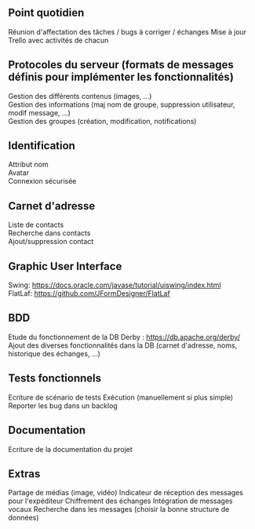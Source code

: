 ## Point quotidien
Réunion d'affectation des tâches / bugs à corriger / échanges
Mise à jour Trello avec activités de chacun

## Protocoles du serveur (formats de messages définis pour implémenter les fonctionnalités)
Gestion des différents contenus (images, ...)  
Gestion des informations (maj nom de groupe, suppression utilisateur, modif message, ...)  
Gestion des groupes (création, modification, notifications)

## Identification
Attribut nom  
Avatar  
Connexion sécurisée

## Carnet d'adresse
Liste de contacts  
Recherche dans contacts  
Ajout/suppression contact

## Graphic User Interface
Swing: https://docs.oracle.com/javase/tutorial/uiswing/index.html  
FlatLaf: https://github.com/JFormDesigner/FlatLaf

## BDD
Etude du fonctionnement de la DB Derby : https://db.apache.org/derby/
Ajout des diverses fonctionnalités dans la DB (carnet d'adresse, noms, historique des échanges, ...)

## Tests fonctionnels
Ecriture de scénario de tests
Exécution (manuellement si plus simple)
Reporter les bug dans un backlog

## Documentation
Ecriture de la documentation du projet

## Extras
Partage de médias (image, vidéo)
Indicateur de réception des messages pour l'expéditeur
Chiffrement des échanges
Intégration de messages vocaux
Recherche dans les messages (choisir la bonne structure de données)